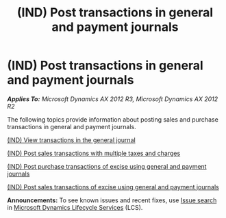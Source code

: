 ﻿---
title: (IND) Post transactions in general and payment journals
TOCTitle: (IND) Post transactions in general and payment journals
ms:assetid: d6bf486d-e580-41cc-bb93-01dbd7775bc9
ms:mtpsurl: https://technet.microsoft.com/en-us/library/JJ664921(v=AX.60)
ms:contentKeyID: 49386250
ms.date: 04/18/2014
mtps_version: v=AX.60
---

# (IND) Post transactions in general and payment journals 


_**Applies To:** Microsoft Dynamics AX 2012 R3, Microsoft Dynamics AX 2012 R2_

The following topics provide information about posting sales and purchase transactions in general and payment journals.

[(IND) View transactions in the general journal](ind-view-transactions-in-the-general-journal.md)

[(IND) Post sales transactions with multiple taxes and charges](ind-post-sales-transactions-with-multiple-taxes-and-charges.md)

[(IND) Post purchase transactions of excise using general and payment journals](ind-post-purchase-transactions-of-excise-using-general-and-payment-journals.md)

[(IND) Post sales transactions of excise using general and payment journals](ind-post-sales-transactions-of-excise-using-general-and-payment-journals.md)

  
**Announcements:** To see known issues and recent fixes, use [Issue search](http://go.microsoft.com/fwlink/?linkid=389258) in [Microsoft Dynamics Lifecycle Services](http://go.microsoft.com/fwlink/?linkid=306505) (LCS).

